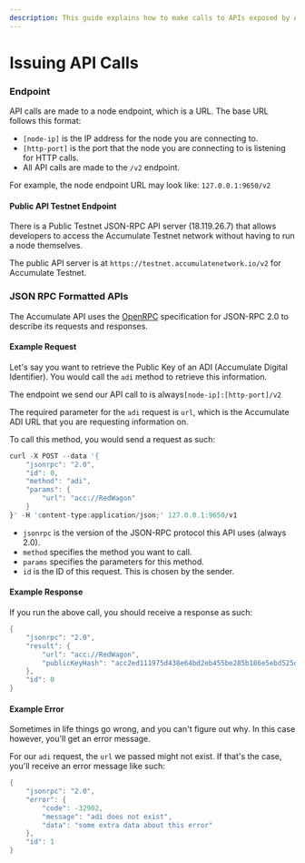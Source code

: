 ```yaml
---
description: This guide explains how to make calls to APIs exposed by Accumulate nodes.
---
```


# Issuing API Calls

### Endpoint

API calls are made to a node endpoint, which is a URL. The base URL follows this format:

* `[node-ip]` is the IP address for the node you are connecting to.
* `[http-port]` is the port that the node you are connecting to is listening for HTTP calls.
* All API calls are made to the `/v2` endpoint.

For example, the node endpoint URL may look like: `127.0.0.1:9650/v2`

#### Public API Testnet Endpoint

There is a Public Testnet JSON-RPC API server \(18.119.26.7\)  that allows developers to access the Accumulate Testnet network without having to run a node themselves. 

The public API server is at `https://testnet.accumulatenetwork.io/v2` for Accumulate Testnet.



### JSON RPC Formatted APIs

The Accumulate API uses the [OpenRPC](https://open-rpc.org/) specification for JSON-RPC 2.0 to describe its requests and responses.

#### Example Request

Let's say you want to retrieve the Public Key of an ADI \(Accumulate Digital Identifier\). You would call the `adi` method to retrieve this information.

The endpoint we send our API call to is always`[node-ip]:[http-port]/v2`

The required parameter for the `adi` request is `url`, which is the Accumulate ADI URL that you are requesting information on.

To call this method, you would send a request as such:

```d
curl -X POST --data '{
    "jsonrpc": "2.0",
    "id": 0,
    "method": "adi",
    "params": {
        "url": "acc://RedWagon"
    }
}' -H 'content-type:application/json;' 127.0.0.1:9650/v1

```

* `jsonrpc` is the version of the JSON-RPC protocol this API uses \(always 2.0\).
* `method` specifies the method you want to call.
* `params` specifies the parameters for this method.
* `id` is the ID of this request. This is chosen by the sender.

#### 

#### Example Response

If you run the above call, you should receive a response as such:

```d
{
    "jsonrpc": "2.0",
    "result": {
        "url": "acc://RedWagon",
        "publicKeyHash": "acc2ed111975d438e64bd2eb455be285b186e5ebd525d45dd8c274dff30edb59",
    },
    "id": 0
}

```

#### 

#### Example Error

Sometimes in life things go wrong, and you can't figure out why. In this case however, you'll get an error message.

For our `adi` request, the `url` we passed might not exist. If that's the case, you'll receive an error message like such:

```d
{
    "jsonrpc": "2.0",
    "error": {
        "code": -32902,
        "message": "adi does not exist",
        "data": "some extra data about this error"
    },
    "id": 1
}
```

